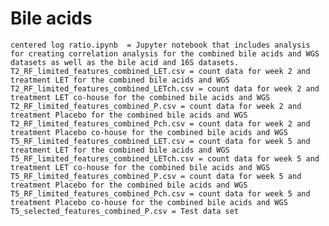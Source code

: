 # Bile acids
    
    centered log ratio.ipynb  = Jupyter notebook that includes analysis for creating correlation analysis for the combined bile acids and WGS datasets as well as the bile acid and 16S datasets.
    T2_RF_limited_features_combined_LET.csv = count data for week 2 and treatment LET for the combined bile acids and WGS
    T2_RF_limited_features_combined_LETch.csv = count data for week 2 and treatment LET co-house for the combined bile acids and WGS
    T2_RF_limited_features_combined_P.csv = count data for week 2 and treatment Placebo for the combined bile acids and WGS
    T2_RF_limited_features_combined_Pch.csv = count data for week 2 and treatment Placebo co-house for the combined bile acids and WGS
    T5_RF_limited_features_combined_LET.csv = count data for week 5 and treatment LET for the combined bile acids and WGS
    T5_RF_limited_features_combined_LETch.csv = count data for week 5 and treatment LET co-house for the combined bile acids and WGS
    T5_RF_limited_features_combined_P.csv = count data for week 5 and treatment Placebo for the combined bile acids and WGS
    T5_RF_limited_features_combined_Pch.csv = count data for week 5 and treatment Placebo co-house for the combined bile acids and WGS
    T5_selected_features_combined_P.csv = Test data set
